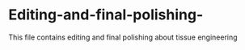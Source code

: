 # Editing-and-final-polishing-
This file contains editing and final polishing about tissue engineering 
